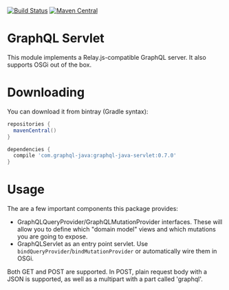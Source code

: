 [![Build Status](https://travis-ci.org/graphql-java/graphql-java-servlet.svg?branch=master)](https://travis-ci.org/graphql-java/graphql-java-servlet)
[![Maven Central](https://img.shields.io/maven-central/v/com.graphql-java/graphql-java-servlet.svg?maxAge=2592000)]()

# GraphQL Servlet

This module implements a Relay.js-compatible GraphQL server. It also supports OSGi out of the box.

# Downloading

You can download it from bintray (Gradle syntax):

```groovy
repositories {
  mavenCentral()
}

dependencies {
  compile 'com.graphql-java:graphql-java-servlet:0.7.0'
}
```

# Usage

The are a few important components this package provides:

* GraphQLQueryProvider/GraphQLMutationProvider interfaces. These will allow you
  to define which "domain model" views and which mutations you are going to expose.
* GraphQLServlet as an entry point servlet. Use `bindQueryProvider`/`bindMutationProvider` or automatically wire
them in OSGi.

Both GET and POST are supported. In POST, plain request body with a JSON is supported, as well as a multipart with a part
called 'graphql'.
